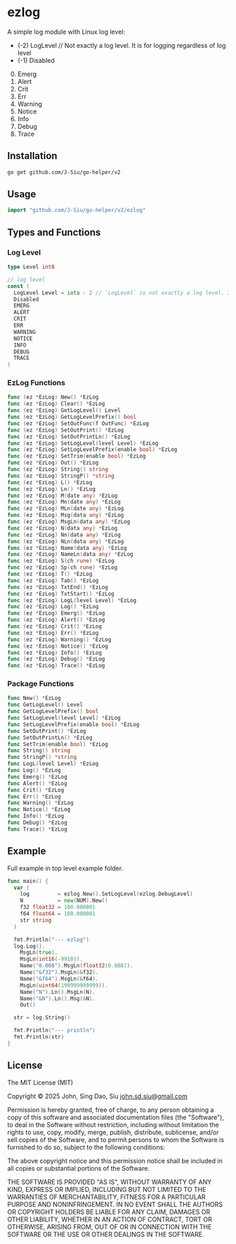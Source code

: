 # ezlog

A simple log module with Linux log level:

- (-2) LogLevel // Not exactly a log level. It is for logging regardless of log level
- (-1) Disabled
0. Emerg
1. Alert
2. Crit
3. Err
4. Warning
5. Notice
6. Info
7. Debug
8. Trace

## Installation

```sh
go get github.com/J-Siu/go-helper/v2
```

## Usage

```go
import "github.com/J-Siu/go-helper/v2/ezlog"
```

## Types and Functions

### Log Level

```go
type Level int8

// log level
const (
  LogLevel Level = iota - 2 // `LogLevel` is not exactly a log level. It is for logging regardless of log level
  Disabled
  EMERG
  ALERT
  CRIT
  ERR
  WARNING
  NOTICE
  INFO
  DEBUG
  TRACE
)
```

### EzLog Functions

```go
func (ez *EzLog) New() *EzLog
func (ez *EzLog) Clear() *EzLog
func (ez *EzLog) GetLogLevel() Level
func (ez *EzLog) GetLogLevelPrefix() bool
func (ez *EzLog) SetOutFunc(f OutFunc) *EzLog
func (ez *EzLog) SetOutPrint() *EzLog
func (ez *EzLog) SetOutPrintLn() *EzLog
func (ez *EzLog) SetLogLevel(level Level) *EzLog
func (ez *EzLog) SetLogLevelPrefix(enable bool) *EzLog
func (ez *EzLog) SetTrim(enable bool) *EzLog
func (ez *EzLog) Out() *EzLog
func (ez *EzLog) String() string
func (ez *EzLog) StringP() *string
func (ez *EzLog) L() *EzLog
func (ez *EzLog) Ln() *EzLog
func (ez *EzLog) M(date any) *EzLog
func (ez *EzLog) Mn(date any) *EzLog
func (ez *EzLog) MLn(date any) *EzLog
func (ez *EzLog) Msg(data any) *EzLog
func (ez *EzLog) MsgLn(data any) *EzLog
func (ez *EzLog) N(data any) *EzLog
func (ez *EzLog) Nn(data any) *EzLog
func (ez *EzLog) NLn(data any) *EzLog
func (ez *EzLog) Name(data any) *EzLog
func (ez *EzLog) NameLn(data any) *EzLog
func (ez *EzLog) S(ch rune) *EzLog
func (ez *EzLog) Sp(ch rune) *EzLog
func (ez *EzLog) T() *EzLog
func (ez *EzLog) Tab() *EzLog
func (ez *EzLog) TxtEnd() *EzLog
func (ez *EzLog) TxtStart() *EzLog
func (ez *EzLog) LogL(level Level) *EzLog
func (ez *EzLog) Log() *EzLog
func (ez *EzLog) Emerg() *EzLog
func (ez *EzLog) Alert() *EzLog
func (ez *EzLog) Crit() *EzLog
func (ez *EzLog) Err() *EzLog
func (ez *EzLog) Warning() *EzLog
func (ez *EzLog) Notice() *EzLog
func (ez *EzLog) Info() *EzLog
func (ez *EzLog) Debug() *EzLog
func (ez *EzLog) Trace() *EzLog
```

### Package Functions

```go
func New() *EzLog
func GetLogLevel() Level
func GetLogLevelPrefix() bool
func SetLogLevel(level Level) *EzLog
func SetLogLevelPrefix(enable bool) *EzLog
func SetOutPrint() *EzLog
func SetOutPrintLn() *EzLog
func SetTrim(enable bool) *EzLog
func String() string
func StringP() *string
func LogL(level Level) *EzLog
func Log() *EzLog
func Emerg() *EzLog
func Alert() *EzLog
func Crit() *EzLog
func Err() *EzLog
func Warning() *EzLog
func Notice() *EzLog
func Info() *EzLog
func Debug() *EzLog
func Trace() *EzLog
```

## Example

Full example in top level example folder.

```go
func main() {
  var (
    log         = ezlog.New().SetLogLevel(ezlog.DebugLevel)
    N           = new(NUM).New()
    f32 float32 = 100.000001
    f64 float64 = 100.000001
    str string
  )

  fmt.Println("--- ezlog")
  log.Log().
    MsgLn(true).
    MsgLn(int16(-9910)).
    Name("0.008").MsgLn(float32(0.008)).
    Name("&f32").MsgLn(&f32).
    Name("&f64").MsgLn(&f64).
    MsgLn(uint64(199999999999)).
    Name("N").Ln().MsgLn(N).
    Name("&N").Ln().Msg(&N).
    Out()

  str = log.String()

  fmt.Println("--- println")
  fmt.Println(str)
}
```

## License

The MIT License (MIT)

Copyright © 2025 John, Sing Dao, Siu <john.sd.siu@gmail.com>

Permission is hereby granted, free of charge, to any person obtaining a copy of this software and associated documentation files (the "Software"), to deal in the Software without restriction, including without limitation the rights to use, copy, modify, merge, publish, distribute, sublicense, and/or sell copies of the Software, and to permit persons to whom the Software is furnished to do so, subject to the following conditions:

The above copyright notice and this permission notice shall be included in all copies or substantial portions of the Software.

THE SOFTWARE IS PROVIDED "AS IS", WITHOUT WARRANTY OF ANY KIND, EXPRESS OR IMPLIED, INCLUDING BUT NOT LIMITED TO THE WARRANTIES OF MERCHANTABILITY, FITNESS FOR A PARTICULAR PURPOSE AND NONINFRINGEMENT. IN NO EVENT SHALL THE AUTHORS OR COPYRIGHT HOLDERS BE LIABLE FOR ANY CLAIM, DAMAGES OR OTHER LIABILITY, WHETHER IN AN ACTION OF CONTRACT, TORT OR OTHERWISE, ARISING FROM, OUT OF OR IN CONNECTION WITH THE SOFTWARE OR THE USE OR OTHER DEALINGS IN THE SOFTWARE.
